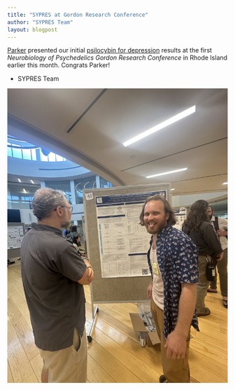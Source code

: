 ```yaml
---
title: "SYPRES at Gordon Research Conference"
author: "SYPRES Team"
layout: blogpost
---
```


[Parker](/docs/team/index.html) presented our initial [psilocybin for depression](/docs/datasets/PSILODEP) results at the first _Neurobiology of Psychedelics Gordon Research Conference_ in Rhode Island earlier this month. Congrats Parker!

- SYPRES Team

![](/assets/images/blog/parkergrc.jpeg)
